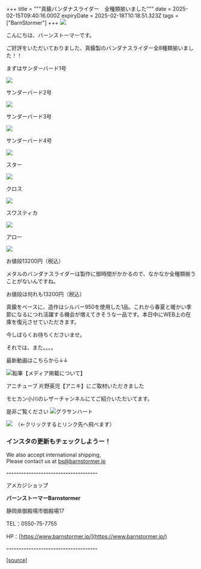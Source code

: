 +++
title = """真鍮バンダナスライダー　全種類揃いました"""
date = 2025-02-15T09:40:16.000Z
expiryDate = 2025-02-18T10:18:51.323Z
tags = ["BarnStormer"]
+++
[![](https://stat.ameba.jp/user_images/20231023/16/barnstormer-go/b2/03/p/o0420015015354743273.png)](https://ameblo.jp/barnstormer-go/entry-12825670498.html)

こんにちは、バーンストーマーです。

ご好評をいただいておりました、真鍮製のバンダナスライダー全8種類揃いました！！

まずはサンダーバード1号

[![](https://stat.ameba.jp/user_images/20250215/18/barnstormer-go/ef/6d/j/o0581070015544555129.jpg)](https://stat.ameba.jp/user_images/20250215/18/barnstormer-go/ef/6d/j/o0581070015544555129.jpg)

サンダーバード2号

[![](https://stat.ameba.jp/user_images/20250215/18/barnstormer-go/c0/5b/j/o0612070015544555130.jpg)](https://stat.ameba.jp/user_images/20250215/18/barnstormer-go/c0/5b/j/o0612070015544555130.jpg)

サンダーバード3号

[![](https://stat.ameba.jp/user_images/20250215/18/barnstormer-go/2c/79/j/o0466070015544555133.jpg)](https://stat.ameba.jp/user_images/20250215/18/barnstormer-go/2c/79/j/o0466070015544555133.jpg)

サンダーバード4号

[![](https://stat.ameba.jp/user_images/20250215/18/barnstormer-go/f4/2a/j/o0466070015544555134.jpg)](https://stat.ameba.jp/user_images/20250215/18/barnstormer-go/f4/2a/j/o0466070015544555134.jpg)

スター

[![](https://stat.ameba.jp/user_images/20250215/18/barnstormer-go/1e/1f/j/o0589070015544555136.jpg)](https://stat.ameba.jp/user_images/20250215/18/barnstormer-go/1e/1f/j/o0589070015544555136.jpg)

クロス

[![](https://stat.ameba.jp/user_images/20250215/18/barnstormer-go/a6/18/j/o0550070015544555138.jpg)](https://stat.ameba.jp/user_images/20250215/18/barnstormer-go/a6/18/j/o0550070015544555138.jpg)

スワスティカ

[![](https://stat.ameba.jp/user_images/20250215/18/barnstormer-go/9f/44/j/o0537070015544555139.jpg)](https://stat.ameba.jp/user_images/20250215/18/barnstormer-go/9f/44/j/o0537070015544555139.jpg)

アロー

[![](https://stat.ameba.jp/user_images/20250215/18/barnstormer-go/ca/9c/j/o0591070015544555141.jpg)](https://stat.ameba.jp/user_images/20250215/18/barnstormer-go/ca/9c/j/o0591070015544555141.jpg)

お値段13200円（税込）

メタルのバンダナスライダーは製作に御時間がかかるので、なかなか全種類揃うことがないんですね。

お値段は何れも13200円（税込）

真鍮をベースに、造作はシルバー950を使用した1品。これから春夏と暖かい季節になるにつれ活躍する機会が増えてきそうな一品です。本日中にWEB上の在庫を復元させていただきます。

今しばらくお待ちくださいませ。

それでは、また。。。。

最新動画はこちらから↓↓

![鉛筆](https://stat100.ameba.jp/blog/ucs/img/char/char3/519.png)【メディア掲載について】

アニチューブ 片野英児【アニキ】にご取材いただきました

モヒカン小川のレザーチャンネルにてご紹介いただいてます。

是非ご覧ください ![グラサンハート](https://stat100.ameba.jp/blog/ucs/img/char/char3/148.png)

[![](https://stat.ameba.jp/user_images/20230412/16/barnstormer-go/6a/23/p/o0108010815269242493.png)](https://www.instagram.com/barnstormer_daily/)　（←クリックするとリンク先へ飛べます）

### インスタの更新もチェックしようー！

We also accept international shipping,  
Please contact us at bs@barnstormer.jp

**\-------------------------------------**

アメカジショップ

**バーンストーマーBarnstormer**

静岡県御殿場市御殿場17

TEL：0550-75-7755

HP：[https://www.barnstormer.jp/](https://www.barnstormer.jp/)

**\-------------------------------------**

[[source]](https://ameblo.jp/barnstormer-go/entry-12886550706.html)
